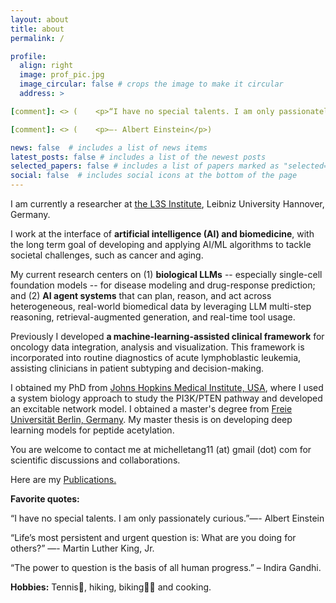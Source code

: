 ```yaml
---
layout: about
title: about
permalink: /

profile:
  align: right
  image: prof_pic.jpg
  image_circular: false # crops the image to make it circular
  address: >

[comment]: <> (    <p>“I have no special talents. I am only passionately curious.”</p>)

[comment]: <> (    <p>—- Albert Einstein</p>)

news: false  # includes a list of news items
latest_posts: false # includes a list of the newest posts
selected_papers: false # includes a list of papers marked as "selected={true}"
social: false  # includes social icons at the bottom of the page
---
```


I am currently a researcher at [the L3S Institute](https://www.l3s.de/the-l3s/), Leibniz University Hannover, Germany.

I work at the interface of **artificial intelligence (AI) and biomedicine**, with the long term goal of developing and applying AI/ML algorithms to tackle societal challenges, such as cancer and aging. 

My current research centers on (1) **biological LLMs** -- especially single-cell foundation models -- for disease modeling and drug-response prediction; and (2) **AI agent systems** that can plan, reason, and act across heterogeneous, real-world biomedical data by leveraging LLM multi-step reasoning, retrieval-augmented generation, and real-time tool usage.

Previously I developed **a machine-learning-assisted clinical framework** for oncology data integration, analysis and visualization. This framework is incorporated into routine diagnostics of acute lymphoblastic leukemia, assisting clinicians in patient subtyping and decision-making.

I obtained my PhD from [Johns Hopkins Medical Institute, USA](https://www.hopkinsmedicine.org/), where I used a system biology approach to study the PI3K/PTEN pathway and developed an excitable network model. I obtained a master's degree from  [Freie Universität Berlin, Germany](https://www.fu-berlin.de/). My master thesis is on developing deep learning models for peptide acetylation. <!--I obtained my bachelor's degree from [University of Science and Technology, China](https://www.ustc.edu.cn/).-->

You are welcome to contact me at michelletang11 (at) gmail (dot) com for scientific discussions and collaborations. 

Here are my [Publications.](https://mtang11.github.io/publications/)

**Favorite quotes:**

“I have no special talents. I am only passionately curious.”—- Albert Einstein

“Life’s most persistent and urgent question is: What are you doing for others?” —- Martin Luther King, Jr.

“The power to question is the basis of all human progress.” – Indira Gandhi.

**Hobbies:** Tennis:tennis:, hiking, biking:biking_woman: and cooking.


